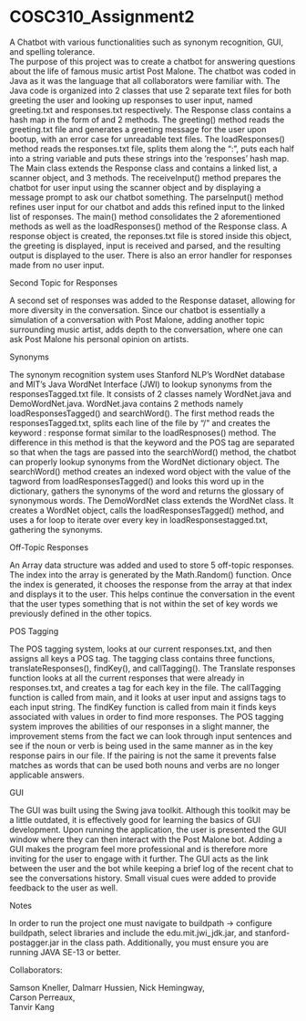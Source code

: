 # COSC310_Assignment2
A Chatbot with various functionalities such as synonym recognition, GUI, and spelling tolerance.   
The purpose of this project was to create a chatbot for answering questions about the life of famous music artist Post Malone. The chatbot was coded in Java as it was the language that all collaborators were familiar with. 
The Java code is organized into 2 classes that use 2 separate text files for both greeting the user and looking up responses to user input, named greeting.txt and responses.txt respectively. 
The Response class contains a hash map in the form of <user input : response> and 2 methods. The greeting() method reads the greeting.txt file and generates a greeting message for the user upon bootup, with an error case for unreadable text files.  The loadResponses() method reads the responses.txt file, splits them along the “:”, puts each half into a string variable and puts these strings into the ‘responses’ hash map. 
The Main class extends the Response class and contains a linked list, a scanner object, and 3 methods. The receiveInput() method prepares the chatbot for user input using the scanner object and by displaying a message prompt to ask our chatbot something. The parseInput() method refines user input for our chatbot and adds this refined input to the linked list of responses. The main() method consolidates the 2 aforementioned methods as well as the loadResponses() method of the Response class. A response object is created, the reponses.txt file is stored inside this object, the greeting is displayed, input is received and parsed, and the resulting output is displayed to the user. There is also an error handler for responses made from no user input.

Second Topic for Responses

A second set of responses was added to the Response dataset, allowing for more diversity in the conversation. Since our chatbot is essentially a simulation of a conversation with Post Malone, adding another topic surrounding music artist, adds depth to the conversation, where one can ask Post Malone his personal opinion on artists.

Synonyms 

The synonym recognition system uses Stanford NLP’s WordNet database and MIT’s Java WordNet Interface (JWI) to lookup synonyms from the responsesTagged.txt file. It consists of 2 classes namely WordNet.java and DemoWordNet.java. 
WordNet.java contains 2 methods namely loadResponsesTagged() and searchWord(). The first method reads the responsesTagged.txt, splits each line of the file by “/” and creates the keyword : response format similar to the loadRespnoses() method. The difference in this method is that the keyword and the POS tag are separated so that when the tags are passed into the searchWord() method, the chatbot can properly lookup synonyms from the WordNet dictionary object.  The searchWord() method creates an indexed word object with the value of the tagword from loadResponsesTagged() and looks this word up in the dictionary, gathers the synonyms of the word and returns the glossary of synonymous words. 
The DemoWordNet class extends the WordNet class. It creates a WordNet object, calls the loadResponsesTagged() method, and uses a for loop to iterate over every key in loadResponsestagged.txt, gathering the synonyms. 

Off-Topic Responses

An Array data structure was added and used to store 5 off-topic responses. The index into the array is generated by the Math.Random() function. Once the index is generated, it chooses the response from the array at that index and displays it to the user. This helps continue the conversation in the event that the user types something that is not within the set of key words we previously defined in the other topics. 

POS Tagging

The POS tagging system, looks at our current responses.txt, and then assigns all keys a POS tag. The tagging class contains three functions, translateResponses(), findKey(), and callTagging(). The Translate responses function looks at all the current responses that were already in responses.txt, and creates a tag for each key in the file. The callTagging function is called from main, and it looks at user input and assigns tags to each input string. The findKey function is called from main it finds keys associated with values in order to find more responses. 
The POS tagging system improves the abilities of our responses in a slight manner, the improvement stems from the fact we can look through input sentences and see if the noun or verb is being used in the same manner as in the key response pairs in our file. If the pairing is not the same it prevents false matches as words that can be used both nouns and verbs are no longer applicable answers. 

GUI

The GUI was built using the Swing java toolkit. Although this toolkit may be a little outdated, it is effectively good for learning the basics of GUI development.  Upon running the application, the user is presented the GUI window where they can then interact with the Post Malone bot. Adding a GUI makes the program feel more professional and is therefore more inviting for the user to engage with it further. The GUI acts as the link between the user and the bot while keeping a brief log of the recent chat to see the conversations history. Small visual cues were added to provide feedback to the user as well.

Notes

In order to run the project one must navigate to buildpath -> configure buildpath, select libraries and include the edu.mit.jwi_jdk.jar, and stanford-postagger.jar in the class path. Additionally, you must ensure you are running JAVA SE-13 or better.

Collaborators:

Samson Kneller, 
Dalmarr Hussien, 
Nick Hemingway,  
Carson Perreaux,  
Tanvir Kang 
